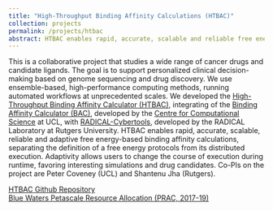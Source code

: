 ```yaml
---
title: "High-Throughput Binding Affinity Calculations (HTBAC)"
collection: projects
permalink: /projects/htbac
abstract: HTBAC enables rapid, accurate, scalable and reliable free energy-based binding affinity calculations.
---
```


This is a collaborative project that studies a wide range of cancer drugs and candidate ligands. The goal is to support personalized clinical decision-making based on genome sequencing and drug discovery. We use ensemble-based, high-performance computing methods, running automated workflows at unprecedented scales. We developed the [High-Throughput Binding Affinity Calculator (HTBAC)](https://github.com/radical-cybertools/htbac), integrating of the [Binding Affinity Calculator (BAC)](https://pubs.acs.org/doi/10.1021/ci8000937), developed by the [Centre for Computational Science](http://ccs.chem.ucl.ac.uk/) at UCL, with [RADICAL-Cybertools](https://radical-cybertools.github.io/), developed by the RADICAL Laboratory at Rutgers University. HTBAC enables rapid, accurate, scalable, reliable and adaptive free energy-based binding affinity calculations, separating the definition of a free energy protocols from its distributed execution. Adaptivity allows users to change the course of execution during runtime, favoring interesting simulations and drug candidates. Co-PIs on the project are Peter Coveney (UCL) and Shantenu Jha (Rutgers).

<a href="https://github.com/radical-cybertools/htbac"><i class="fa fa-github"></i> HTBAC Github Repository</a><br>
<a href="https://www.nsf.gov/awardsearch/showAward?AWD_ID=1713749&HistoricalAwards=false"><i class="fa fa-nsf"></i>Blue Waters Petascale Resource Allocation (PRAC, 2017-19)</a><br>
